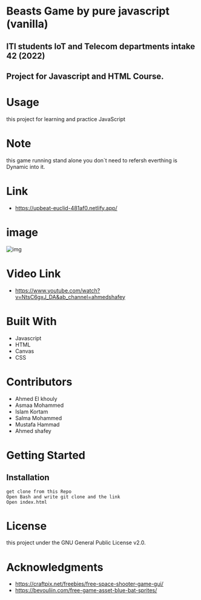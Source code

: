 # Beasts Game by pure javascript (vanilla)
## ITI students IoT and Telecom departments intake 42 (2022)
## Project for Javascript and HTML Course.


# Usage
this project for learning and practice JavaScript

# Note
this game running stand alone you don`t need to refersh everthing is Dynamic into it.
# Link
-  https://upbeat-euclid-481af0.netlify.app/
# image

![img](https://drive.google.com/uc?export=view&id=13E4m3NXvh3EWEXgpyPZhggabkEujV14_)

# Video Link 
- https://www.youtube.com/watch?v=NtsC6gxJ_DA&ab_channel=ahmedshafey 
# Built With
- Javascript
- HTML
- Canvas
- CSS

# Contributors
- Ahmed El khouly
- Asmaa Mohammed
- Islam Kortam
- Salma Mohammed
- Mustafa Hammad
- Ahmed shafey

# Getting Started
## Installation
```
get clone from this Repo
Open Bash and write git clone and the link
Open index.html
```

# License
this project under the GNU General Public License v2.0.

# Acknowledgments
- https://craftpix.net/freebies/free-space-shooter-game-gui/
- https://bevouliin.com/free-game-asset-blue-bat-sprites/


